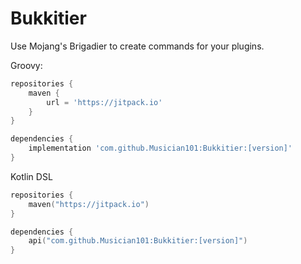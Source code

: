 # Bukkitier

Use Mojang's Brigadier to create commands for your plugins.

Groovy:

```Groovy
repositories {
    maven {
        url = 'https://jitpack.io'
    }
}

dependencies {
    implementation 'com.github.Musician101:Bukkitier:[version]'
}
```

Kotlin DSL

```Kotlin
repositories {
    maven("https://jitpack.io")
}

dependencies {
    api("com.github.Musician101:Bukkitier:[version]")
}
```
